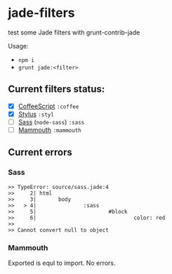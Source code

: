 # jade-filters
test some Jade filters with grunt-contrib-jade

Usage:

- `npm i`
- `grunt jade:<filter>`

## Current filters status:

- [x] [CoffeeScript](https://github.com/jashkenas/coffeescript) `:coffee`
- [x] [Stylus](https://github.com/Automattic/stylus) `:styl`
- [ ] [Sass](https://github.com/sass/node-sass) (`node-sass`) `:sass`
- [ ] [Mammouth](https://github.com/btwael/mammouth) `:mammouth`

## Current errors

### Sass

```
>> TypeError: source/sass.jade:4
>>     2| html
>>     3|       body
>>   > 4|               :sass
>>     5|                       #block
>>     6|                               color: red
>> 
>> Cannot convert null to object
```

### Mammouth

Exported is equl to import. No errors.
